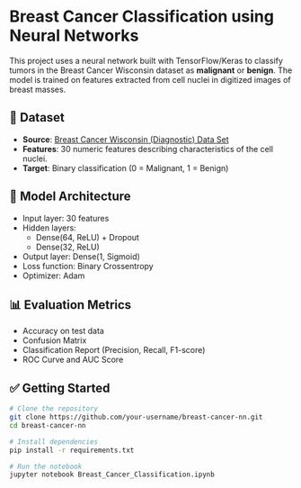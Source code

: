 # Breast Cancer Classification using Neural Networks

This project uses a neural network built with TensorFlow/Keras to classify tumors in the Breast Cancer Wisconsin dataset as **malignant** or **benign**. The model is trained on features extracted from cell nuclei in digitized images of breast masses.

## 📌 Dataset
- **Source**: [Breast Cancer Wisconsin (Diagnostic) Data Set](https://scikit-learn.org/stable/modules/generated/sklearn.datasets.load_breast_cancer.html)
- **Features**: 30 numeric features describing characteristics of the cell nuclei.
- **Target**: Binary classification (0 = Malignant, 1 = Benign)

## 🧠 Model Architecture
- Input layer: 30 features
- Hidden layers: 
  - Dense(64, ReLU) + Dropout
  - Dense(32, ReLU)
- Output layer: Dense(1, Sigmoid)
- Loss function: Binary Crossentropy
- Optimizer: Adam

## 📊 Evaluation Metrics
- Accuracy on test data
- Confusion Matrix
- Classification Report (Precision, Recall, F1-score)
- ROC Curve and AUC Score

## ✅ Getting Started

```bash
# Clone the repository
git clone https://github.com/your-username/breast-cancer-nn.git
cd breast-cancer-nn

# Install dependencies
pip install -r requirements.txt

# Run the notebook
jupyter notebook Breast_Cancer_Classification.ipynb
